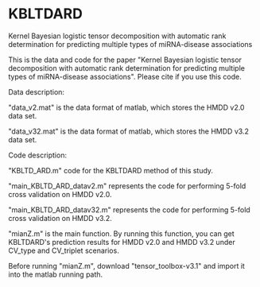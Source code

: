 # KBLTDARD

Kernel Bayesian logistic tensor decomposition with automatic rank determination for predicting multiple types of miRNA-disease associations

This is the data and code for the paper "Kernel Bayesian logistic tensor decomposition with automatic rank determination for predicting multiple types of miRNA-disease associations".  Please cite if you use this code.

Data description:

"data_v2.mat" is the data format of matlab, which stores the HMDD v2.0 data set.

"data_v32.mat" is the data format of matlab, which stores the HMDD v3.2 data set.



Code description:

"KBLTD_ARD.m" code for the KBLTDARD method of this study.

"main_KBLTD_ARD_datav2.m" represents the code for performing 5-fold cross validation on HMDD v2.0.

"main_KBLTD_ARD_datav32.m" represents the code for performing 5-fold cross validation on HMDD v3.2.

"mianZ.m" is the main function. By running this function, you can get KBLTDARD's prediction results for HMDD v2.0 and HMDD v3.2 under CV_type and CV_triplet scenarios.

Before running "mianZ.m", download "tensor_toolbox-v3.1" and import it into the matlab running path.
